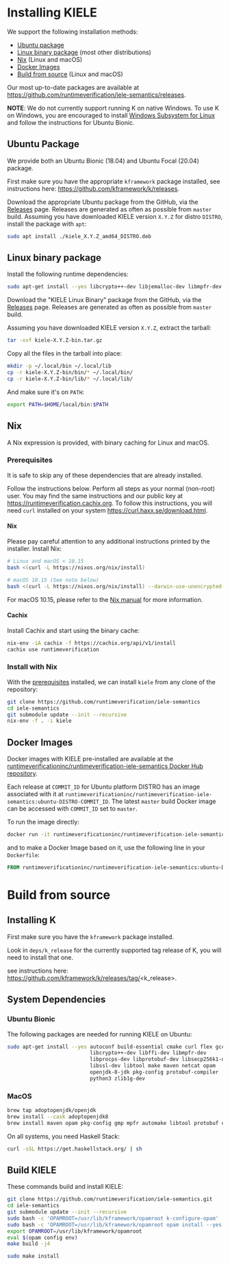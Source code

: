 Installing KIELE
================

We support the following installation methods:

-   [Ubuntu package](#ubuntu-package)
-   [Linux binary package](#linux-binary-package) (most other distributions)
-   [Nix](#nix) (Linux and macOS)
-   [Docker Images](#docker-images)
-   [Build from source](#build-from-source) (Linux and macOS)

Our most up-to-date packages are available at <https://github.com/runtimeverification/iele-semantics/releases>.

**NOTE**: We do not currently support running K on native Windows.
To use K on Windows, you are encouraged to install [Windows Subsystem for Linux](https://docs.microsoft.com/en-us/windows/wsl/install-win10) and follow the instructions for Ubuntu Bionic.

## Ubuntu Package

We provide both an Ubuntu Bionic (18.04) and Ubuntu Focal (20.04) package.

First make sure you have the appropriate `kframework` package installed, see instructions here: <https://github.com/kframework/k/releases>.

Download the appropriate Ubuntu package from the GitHub, via the [Releases](https://github.com/runtimeverification/iele-semantics/releases) page.
Releases are generated as often as possible from `master` build.
Assuming you have downloaded KIELE version `X.Y.Z` for distro `DISTRO`, install the package with `apt`:

```sh
sudo apt install ./kiele_X.Y.Z_amd64_DISTRO.deb
```

## Linux binary package

Install the following runtime dependencies:

```sh
sudo apt-get install --yes libcrypto++-dev libjemalloc-dev libmpfr-dev libprotobuf-dev libsecp256k1-dev
```

Download the "KIELE Linux Binary" package from the GitHub, via the [Releases](https://github.com/runtimeverification/iele-semantics/releases) page.
Releases are generated as often as possible from `master` build.

Assuming you have downloaded KIELE version `X.Y.Z`, extract the tarball:

```sh
tar -xvf kiele-X.Y.Z-bin.tar.gz
```

Copy all the files in the tarball into place:

```sh
mkdir -p ~/.local/bin ~/.local/lib
cp -r kiele-X.Y.Z-bin/bin/* ~/.local/bin/
cp -r kiele-X.Y.Z-bin/lib/* ~/.local/lib/
```

And make sure it's on `PATH`:

```sh
export PATH=$HOME/local/bin:$PATH
```

## Nix

A Nix expression is provided, with binary caching for Linux and macOS.

### Prerequisites

It is safe to skip any of these dependencies that are already installed.

Follow the instructions below.
Perform all steps as your normal (non-root) user.
You may find the same instructions and our public key at <https://runtimeverification.cachix.org>.
To follow this instructions, you will need `curl` installed on your system <https://curl.haxx.se/download.html>.

#### Nix

Please pay careful attention to any additional instructions printed by the installer.
Install Nix:

```.sh
# Linux and macOS < 10.15
bash <(curl -L https://nixos.org/nix/install)

# macOS 10.15 (See note below)
bash <(curl -L https://nixos.org/nix/install) --darwin-use-unencrypted-nix-store-volume
```

For macOS 10.15, please refer to the [Nix manual](https://nixos.org/manual/nix/stable/#sect-macos-installation) for more information.

#### Cachix

Install Cachix and start using the binary cache:

```.sh
nix-env -iA cachix -f https://cachix.org/api/v1/install
cachix use runtimeverification
```

### Install with Nix

With the [prerequisites](#prerequisites) installed,
we can install `kiele` from any clone of the repository:

```.sh
git clone https://github.com/runtimeverification/iele-semantics
cd iele-semantics
git submodule update --init --recursive
nix-env -f . -i kiele
```

## Docker Images

Docker images with KIELE pre-installed are available at the
[runtimeverificationinc/runtimeverification-iele-semantics Docker Hub repository](https://hub.docker.com/repository/docker/runtimeverificationinc/runtimeverification-iele-semantics).

Each release at `COMMIT_ID` for Ubuntu platform DISTRO has an image associated with it at
`runtimeverificationinc/runtimeverification-iele-semantics:ubuntu-DISTRO-COMMIT_ID`.
The latest `master` build Docker image can be accessed with `COMMIT_ID` set to
`master`.

To run the image directly:

```sh
docker run -it runtimeverificationinc/runtimeverification-iele-semantics:ubuntu-DISTRO-COMMIT_ID
```

and to make a Docker Image based on it, use the following line in your
`Dockerfile`:

```Dockerfile
FROM runtimeverificationinc/runtimeverification-iele-semantics:ubuntu-DISTRO-COMMIT_ID
```
# Build from source

## Installing K

First make sure you have the `kframework` package installed.

Look in `deps/k_release` for the currently supported tag release of K, you will need to install that one.

see instructions here: https://github.com/kframework/k/releases/tag/<k_release>.

## System Dependencies

### Ubuntu Bionic

The following packages are needed for running KIELE on Ubuntu:

```sh
sudo apt-get install --yes autoconf build-essential cmake curl flex gcc   \
                           libcrypto++-dev libffi-dev libmpfr-dev         \
                           libprocps-dev libprotobuf-dev libsecp256k1-dev \
                           libssl-dev libtool make maven netcat opam      \
                           openjdk-8-jdk pkg-config protobuf-compiler     \
                           python3 zlib1g-dev
```

### MacOS

```sh
brew tap adoptopenjdk/openjdk
brew install --cask adoptopenjdk8
brew install maven opam pkg-config gmp mpfr automake libtool protobuf cmake openssl
```

On all systems, you need Haskell Stack:

```sh
curl -sSL https://get.haskellstack.org/ | sh
```

## Build KIELE

These commands build and install KIELE:

```sh
git clone https://github.com/runtimeverification/iele-semantics.git
cd iele-semantics
git submodule update --init --recursive
sudo bash -c 'OPAMROOT=/usr/lib/kframework/opamroot k-configure-opam'
sudo bash -c 'OPAMROOT=/usr/lib/kframework/opamroot opam install --yes ocaml-protoc rlp yojson zarith hex uuidm cryptokit'
export OPAMROOT=/usr/lib/kframework/opamroot
eval $(opam config env)
make build -j4

sudo make install
```
